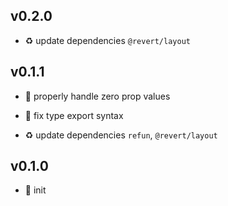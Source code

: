 ## v0.2.0

* ♻️ update dependencies `@revert/layout`

## v0.1.1

* 🐞 properly handle zero prop values

* 🐞 fix type export syntax

* ♻️ update dependencies `refun`, `@revert/layout`

## v0.1.0

* 🐣 init
